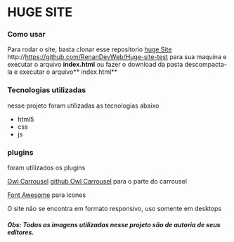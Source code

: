 # **HUGE SITE**

### Como usar

Para rodar o site, basta clonar esse repositorio  [huge Site](http://https://github.com/RenanDevWeb/Huge-site-test "huge Site")
http://https://github.com/RenanDevWeb/Huge-site-test
para sua maquina e executar o arquivo **index.html**
ou 
fazer o download da pasta descompacta-la e executar o arquivo** index.html**


### **Tecnologias utilizadas**

nesse projeto foram utilizadas as tecnologias abaixo

- html5
- css
- js

### plugins
foram utilizados os plugins 

[Owl Carrousel](http://https://owlcarousel2.github.io/OwlCarousel2/ "Owl Carrousel") 
[github Owl Carrousel](http://https://github.com/OwlCarousel2/OwlCarousel2 "github Owl Carrousel")
para o parte do carrousel


[Font Awesome](http://https://fontawesome.com "Font Awesome")
para icones


O site não se encontra em formato responsivo, uso somente em desktops

##### Obs:  Todas as imagens utilizadas nesse projeto são de autoria de seus editores.

